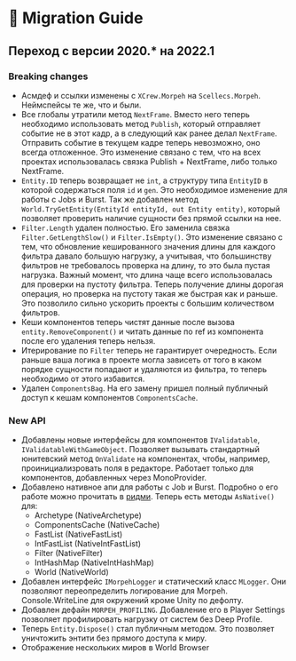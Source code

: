 # 🚀 Migration Guide  
## Переход с версии 2020.* на 2022.1

### Breaking changes  
* Асмдеф и ссылки изменены с `XCrew.Morpeh` на `Scellecs.Morpeh`. Неймспейсы те же, что и были.
* Все глобалы утратили метод `NextFrame`.  Вместо него теперь необходимо использовать метод `Publish`, который отправляет событие не в этот кадр, а в следующий как ранее делал `NextFrame`. Отправить событие в текущем кадре теперь невозможно, оно всегда отложенное. Это изменение связано с тем, что на всех проектах использовалась связка Publish + NextFrame, либо только NextFrame.
* `Entity.ID` теперь возвращает не `int`, а структуру типа `EntityID` в которой содержаться поля `id` и `gen`. Это необходимое изменение для работы с Jobs и Burst. Так же добавлен метод `World.TryGetEntity(EntityId entityId, out Entity entity)`, который позволяет проверить наличие сущности без прямой ссылки на нее.
* `Filter.Length` удален полностью. Его заменила связка `Filter.GetLengthSlow()` и `Filter.IsEmpty()`. Это изменение связано с тем, что обновление кешированного значения длины для каждого фильтра давало большую нагрузку, а учитывая, что большинству фильтров не требовалось проверка на длину, то это была пустая нагрузка. Важный момент, что длина чаще всего использовалась для проверки на пустоту фильтра. Теперь получение длины дорогая операция, но проверка на пустоту такая же быстрая как и раньше. Это позволило сильно ускорить проекты с большим количеством фильтров.
* Кеши компонентов теперь чистят данные после вызова `entity.RemoveComponent()` и читать данные по ref из компонента после его удаления теперь нельзя.
* Итерирование по `Filter` теперь не гарантирует очередность. Если раньше ваша логика в проекте могла зависеть от того в каком порядке сущности попадают и удаляются из фильтра, то теперь необходимо от этого избавится.
* Удален `ComponentsBag`. На его замену пришел полный публичный доступ к кешам компонентов `ComponentsCache`.

### New API  
* Добавлены новые интерфейсы для компонентов `IValidatable`, `IValidatableWithGameObject`. Позволяет вызывать стандартный юнитевский метод `OnValidate` на компонентах, чтобы, например, проинициализровать поля в редакторе. Работает только для компонентов, добавленных через MonoProvider.
* Добавлено нативное апи для работы с Job и Burst. Подробно о его работе можно прочитать в [ридми](README.md#unity-jobs-and-burst). Теперь есть методы `AsNative()` для:
  * Archetype (NativeArchetype)
  * ComponentsCache (NativeCache)
  * FastList (NativeFastList)
  * IntFastList (NativeIntFastList)
  * Filter (NativeFilter)
  * IntHashMap (NativeIntHashMap)
  * World (NativeWorld)
* Добавлен интерфейс `IMorpehLogger` и статический класс `MLogger`. Они позволяют переопределить логирование для Morpeh. Console.WriteLine для окружений кроме Unity по дефолту.
* Добавлен дефайн `MORPEH_PROFILING`. Добавление его в Player Settings позволяет профилировать нагрузку от систем без Deep Profile.
* Теперь `Entity.Dispose()` стал публичным методом. Это позволяет уничтожить энтити без прямого доступа к миру.
* Отображение нескольких миров в World Browser
